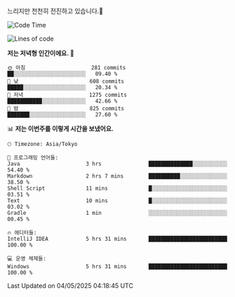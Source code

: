 느리지만 천천히 전진하고 있습니다.🐢

<!--START_SECTION:waka-->
![Code Time](http://img.shields.io/badge/Code%20Time-1%2C586%20hrs%2013%20mins-blue)

![Lines of code](https://img.shields.io/badge/%EC%A0%80%EB%8A%94%20%EC%97%AC%ED%83%9C%EA%B9%8C%EC%A7%80%20-919.4%20thousand%20%EC%A4%84%EC%9D%98%20%EC%BD%94%EB%93%9C%EB%A5%BC%20%EC%9E%91%EC%84%B1%ED%96%88%EC%96%B4%EC%9A%94.-blue)

**저는 저녁형 인간이에요. 🦉** 

```text
🌞 아침                     281 commits         ██░░░░░░░░░░░░░░░░░░░░░░░   09.40 % 
🌆 낮　                     608 commits         █████░░░░░░░░░░░░░░░░░░░░   20.34 % 
🌃 저녁                     1275 commits        ███████████░░░░░░░░░░░░░░   42.66 % 
🌙 밤　                     825 commits         ███████░░░░░░░░░░░░░░░░░░   27.60 % 
```


📊 **저는 이번주를 이렇게 시간을 보냈어요.** 

```text
🕑︎ Timezone: Asia/Tokyo

💬 프로그래밍 언어들: 
Java                     3 hrs               ██████████████░░░░░░░░░░░   54.40 % 
Markdown                 2 hrs 7 mins        ██████████░░░░░░░░░░░░░░░   38.50 % 
Shell Script             11 mins             █░░░░░░░░░░░░░░░░░░░░░░░░   03.51 % 
Text                     10 mins             █░░░░░░░░░░░░░░░░░░░░░░░░   03.02 % 
Gradle                   1 min               ░░░░░░░░░░░░░░░░░░░░░░░░░   00.45 % 

🔥 에디터들: 
IntelliJ IDEA            5 hrs 31 mins       █████████████████████████   100.00 % 

💻 운영 체제들: 
Windows                  5 hrs 31 mins       █████████████████████████   100.00 % 
```


 Last Updated on 04/05/2025 04:18:45 UTC
<!--END_SECTION:waka-->
